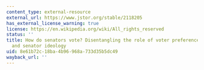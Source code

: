 ```yaml
---
content_type: external-resource
external_url: https://www.jstor.org/stable/2118205
has_external_license_warning: true
license: https://en.wikipedia.org/wiki/All_rights_reserved
status: ''
title: How do senators vote? Disentangling the role of voter preferences, party affiliation,
  and senator ideology
uid: 8e61b72c-18ba-4b96-968a-733d35b5dc49
wayback_url: ''
---
```

